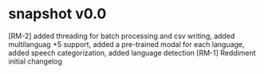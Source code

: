 # snapshot v0.0
[RM-2] added threading for batch processing and csv writing, added multilanguag +5 support, added a pre-trained modal for each language, added speech categorization, added language detection
[RM-1] Reddiment initial changelog